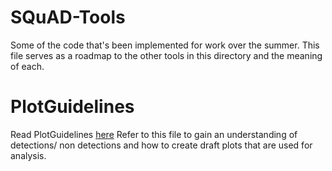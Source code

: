 # SQuAD-Tools
Some of the code that's been implemented for work over the summer. This file serves as a roadmap to the other tools in this directory and the meaning of each.

# PlotGuidelines 
Read PlotGuidelines [here](/PlotGuidelines.md)
Refer to this file to gain an understanding of detections/ non detections and how to create draft plots that are used for analysis.

## 

